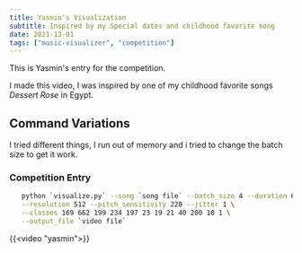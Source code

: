 ```yaml
---
title: Yasmin's Visualization
subtitle: Inspired by my Special dates and childhood favorite song
date: 2021-12-01
tags: ["music-visualizer", "competition"]
---
```


This is Yasmin's entry for the competition.

I made this video, I was inspired by one of my childhood favorite songs _Dessert Rose_ in Egypt.

## Command Variations

I tried different things, I run out of memory and i tried to change the batch size to get it work.

### Competition Entry

```bash
   python `visualize.py` --song `song file` --batch_size 4 --duration 60 \
   --resolution 512 --pitch_sensitivity 220 --jitter 1 \
   --classes 169 662 199 234 197 23 19 21 40 200 10 1 \
   --output_file `video file`
```

{{<video "yasmin">}}

